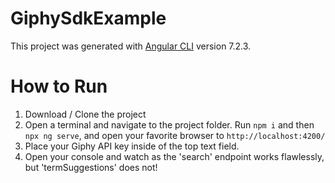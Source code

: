 # GiphySdkExample

This project was generated with [Angular CLI](https://github.com/angular/angular-cli) version 7.2.3.

# How to Run

1. Download / Clone the project
2. Open a terminal and navigate to the project folder. Run `npm i` and then `npx ng serve`, and open your favorite browser to `http://localhost:4200/`
3. Place your Giphy API key inside of the top text field.
4. Open your console and watch as the 'search' endpoint works flawlessly, but 'termSuggestions' does not!
